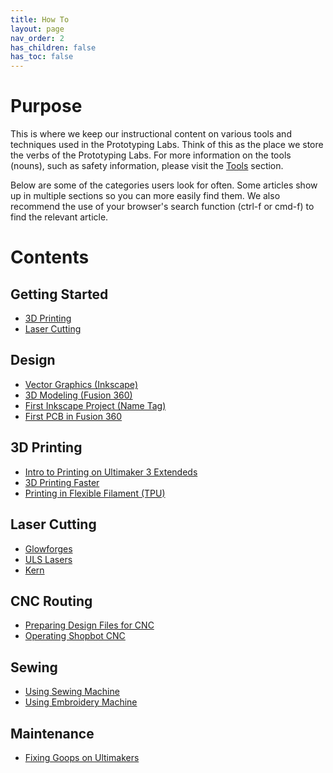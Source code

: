 ```yaml
---
title: How To
layout: page
nav_order: 2
has_children: false
has_toc: false
---
```


# Purpose

This is where we keep our instructional content on various tools and techniques used in the Prototyping Labs. Think of this as the place we store the verbs of the Prototyping Labs. For more information on the tools (nouns), such as safety information, please visit the [Tools]() section.

Below are some of the categories users look for often. Some articles show up in multiple sections so you can more easily find them. We also recommend the use of your browser's search function (ctrl-f or cmd-f) to find the relevant article.

# Contents

## Getting Started
- [3D Printing](first_threed.html)
- [Laser Cutting](first_lasercut.html)

## Design
- [Vector Graphics (Inkscape)](inkscape.html)
- [3D Modeling (Fusion 360)](fusion.html)
- [First Inkscape Project (Name Tag)](name_tag.html)
- [First PCB in Fusion 360](first_pcb.html)

## 3D Printing
- [Intro to Printing on Ultimaker 3 Extendeds](first_threed.html)
- [3D Printing Faster](print_faster.html)
- [Printing in Flexible Filament (TPU)](tpu_printers.html)

## Laser Cutting
- [Glowforges](first_lasercut.html)
- [ULS Lasers](/tools/laser_cutters/uls.html)
- [Kern](/tools/laser_cutters/kern.html)

## CNC Routing
- [Preparing Design Files for CNC](cnc_milling_toolpaths.html)
- [Operating Shopbot CNC](cnc_milling_setup.html)

## Sewing
- [Using Sewing Machine](/tools/sewing_machines/sewing.html)
- [Using Embroidery Machine](/tools/sewing_machines/embroidery.html)

## Maintenance
- [Fixing Goops on Ultimakers](3dp_gooped.md)
